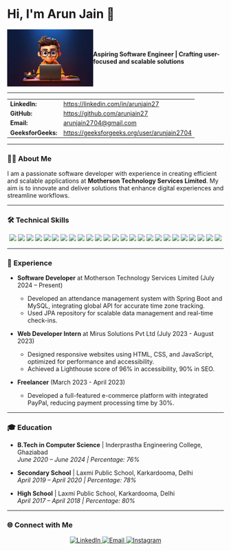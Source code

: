 # Hi, I'm Arun Jain 👋

<div style="display: flex; align-items: center;">
  <img src="./downloadgithub.jpeg" alt="Coding" width="200"/>
  <div>
    <strong>Aspiring Software Engineer | Crafting user-focused and scalable solutions</strong>
  </div>
</div>

---

<div align="left">
  <table>
    <tr>
      <td><strong>LinkedIn:</strong></td>
      <td><a href="https://linkedin.com/in/arunjain27">https://linkedin.com/in/arunjain27</a></td>
    </tr>
    <tr>
      <td><strong>GitHub:</strong></td>
      <td><a href="https://github.com/arunjain27">https://github.com/arunjain27</a></td>
    </tr>
    <tr>
      <td><strong>Email:</strong></td>
      <td><a href="mailto:arunjain2704@gmail.com">arunjain2704@gmail.com</a></td>
    </tr>
    <tr>
      <td><strong>GeeksforGeeks:</strong></td>
      <td><a href="https://geeksforgeeks.org/user/arunjain2704">https://geeksforgeeks.org/user/arunjain2704</a></td>
    </tr>
  </table>
</div>

---

### 👨‍💻 About Me

I am a passionate software developer with experience in creating efficient and scalable applications at **Motherson Technology Services Limited**. My aim is to innovate and deliver solutions that enhance digital experiences and streamline workflows.

---

### 🛠️ **Technical Skills**

<div align="center">
  <!-- Programming Languages -->
  <img src="https://img.shields.io/badge/JavaScript-F7DF1E?style=for-the-badge&logo=javascript&logoColor=black" />
  <img src="https://img.shields.io/badge/HTML5-E34F26?style=for-the-badge&logo=html5&logoColor=white" />
  <img src="https://img.shields.io/badge/C%2B%2B-00599C?style=for-the-badge&logo=c%2B%2B&logoColor=white" />
  <img src="https://img.shields.io/badge/C-A8B9CC?style=for-the-badge&logo=c&logoColor=white" />
  <img src="https://img.shields.io/badge/CSS3-1572B6?style=for-the-badge&logo=css3&logoColor=white" />
  <!-- Tools -->
  <img src="https://img.shields.io/badge/Windows%20Terminal-4D4D4D?style=for-the-badge&logo=windowsterminal&logoColor=white" />
  <img src="https://img.shields.io/badge/Netlify-00C7B7?style=for-the-badge&logo=netlify&logoColor=white" />
  <img src="https://img.shields.io/badge/Render-00979D?style=for-the-badge&logo=render&logoColor=white" />
  <img src="https://img.shields.io/badge/Docker-2496ED?style=for-the-badge&logo=docker&logoColor=white" />
  <!-- Frontend -->
  <img src="https://img.shields.io/badge/TailwindCSS-38B2AC?style=for-the-badge&logo=tailwind-css&logoColor=white" />
  <img src="https://img.shields.io/badge/Chakra%20UI-319795?style=for-the-badge&logo=chakraui&logoColor=white" />
  <img src="https://img.shields.io/badge/React-61DAFB?style=for-the-badge&logo=react&logoColor=black" />
  <img src="https://img.shields.io/badge/React%20Router-CA4245?style=for-the-badge&logo=react-router&logoColor=white" />
  <img src="https://img.shields.io/badge/Vite-646CFF?style=for-the-badge&logo=vite&logoColor=white" />
  <img src="https://img.shields.io/badge/Firebase-FFCA28?style=for-the-badge&logo=firebase&logoColor=black" />
  <!-- Backend -->
  <img src="https://img.shields.io/badge/Node.js-339933?style=for-the-badge&logo=nodedotjs&logoColor=white" />
  <img src="https://img.shields.io/badge/Express-000000?style=for-the-badge&logo=express&logoColor=white" />
  <img src="https://img.shields.io/badge/Nodemon-76D04B?style=for-the-badge&logo=nodemon&logoColor=white" />
  <!-- Databases -->
  <img src="https://img.shields.io/badge/MySQL-4479A1?style=for-the-badge&logo=mysql&logoColor=white" />
  <img src="https://img.shields.io/badge/MongoDB-47A248?style=for-the-badge&logo=mongodb&logoColor=white" />
  <!-- Tools & Utilities -->
  <img src="https://img.shields.io/badge/Figma-F24E1E?style=for-the-badge&logo=figma&logoColor=white" />
  <img src="https://img.shields.io/badge/Git-F05032?style=for-the-badge&logo=git&logoColor=white" />
  <img src="https://img.shields.io/badge/GitHub-181717?style=for-the-badge&logo=github&logoColor=white" />
  <img src="https://img.shields.io/badge/Postman-FF6C37?style=for-the-badge&logo=postman&logoColor=white" />
  <img src="https://img.shields.io/badge/Babel-F9DC3E?style=for-the-badge&logo=babel&logoColor=black" />
</div>

---

### 💼 **Experience**

- **Software Developer** at Motherson Technology Services Limited (July 2024 – Present)  
  - Developed an attendance management system with Spring Boot and MySQL, integrating global API for accurate time zone tracking.
  - Used JPA repository for scalable data management and real-time check-ins.

- **Web Developer Intern** at Mirus Solutions Pvt Ltd (July 2023 - August 2023)  
  - Designed responsive websites using HTML, CSS, and JavaScript, optimized for performance and accessibility.
  - Achieved a Lighthouse score of 96% in accessibility, 90% in SEO.

- **Freelancer** (March 2023 - April 2023)  
  - Developed a full-featured e-commerce platform with integrated PayPal, reducing payment processing time by 30%.

---

### 🎓 **Education**

- **B.Tech in Computer Science** | Inderprastha Engineering College, Ghaziabad  
  *June 2020 – June 2024 | Percentage: 76%*

- **Secondary School** | Laxmi Public School, Karkardooma, Delhi  
  *April 2019 – April 2020 | Percentage: 78%*

- **High School** | Laxmi Public School, Karkardooma, Delhi  
  *April 2017 – April 2018 | Percentage: 80%*

---

### 🌐 **Connect with Me**

<div align="center">
  <a href="https://linkedin.com/in/arunjain27">
    <img src="https://img.icons8.com/color/48/000000/linkedin.png" alt="LinkedIn" />
  </a>

  <a href="mailto:arunjain2704@gmail.com">
    <img src="https://img.icons8.com/color/48/000000/gmail.png" alt="Email" />
  </a>
  <a href="https://www.instagram.com/arunjain2704/?next=%2F">
    <img src="https://img.icons8.com/color/50/000000/instagram-new.png" alt="Instagram" />
  </a>
</div>


